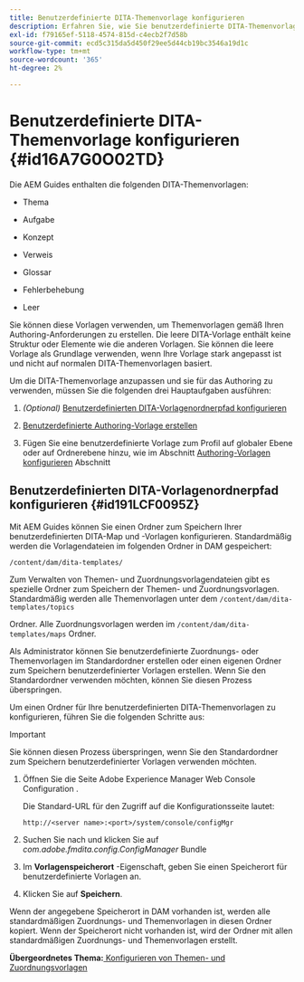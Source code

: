 ```yaml
---
title: Benutzerdefinierte DITA-Themenvorlage konfigurieren
description: Erfahren Sie, wie Sie benutzerdefinierte DITA-Themenvorlagen konfigurieren
exl-id: f79165ef-5118-4574-815d-c4ecb2f7d58b
source-git-commit: ecd5c315da5d450f29ee5d44cb19bc3546a19d1c
workflow-type: tm+mt
source-wordcount: '365'
ht-degree: 2%

---
```


# Benutzerdefinierte DITA-Themenvorlage konfigurieren {#id16A7G0O02TD}

Die AEM Guides enthalten die folgenden DITA-Themenvorlagen:

- Thema

- Aufgabe

- Konzept

- Verweis

- Glossar

- Fehlerbehebung

- Leer


Sie können diese Vorlagen verwenden, um Themenvorlagen gemäß Ihren Authoring-Anforderungen zu erstellen. Die leere DITA-Vorlage enthält keine Struktur oder Elemente wie die anderen Vorlagen. Sie können die leere Vorlage als Grundlage verwenden, wenn Ihre Vorlage stark angepasst ist und nicht auf normalen DITA-Themenvorlagen basiert.

Um die DITA-Themenvorlage anzupassen und sie für das Authoring zu verwenden, müssen Sie die folgenden drei Hauptaufgaben ausführen:

1. *\(Optional\)* [Benutzerdefinierten DITA-Vorlagenordnerpfad konfigurieren](#id191LCF0095Z)

1. [Benutzerdefinierte Authoring-Vorlage erstellen](conf-folder-level.md#id1917D0EG0HJ)

1. Fügen Sie eine benutzerdefinierte Vorlage zum Profil auf globaler Ebene oder auf Ordnerebene hinzu, wie im Abschnitt [Authoring-Vorlagen konfigurieren](conf-folder-level.md#id1889D0IL0Y4) Abschnitt


## Benutzerdefinierten DITA-Vorlagenordnerpfad konfigurieren {#id191LCF0095Z}

Mit AEM Guides können Sie einen Ordner zum Speichern Ihrer benutzerdefinierten DITA-Map und -Vorlagen konfigurieren. Standardmäßig werden die Vorlagendateien im folgenden Ordner in DAM gespeichert:

`/content/dam/dita-templates/`

Zum Verwalten von Themen- und Zuordnungsvorlagendateien gibt es spezielle Ordner zum Speichern der Themen- und Zuordnungsvorlagen. Standardmäßig werden alle Themenvorlagen unter dem `/content/dam/dita-templates/topics`

Ordner. Alle Zuordnungsvorlagen werden im `/content/dam/dita-templates/maps` Ordner.

Als Administrator können Sie benutzerdefinierte Zuordnungs- oder Themenvorlagen im Standardordner erstellen oder einen eigenen Ordner zum Speichern benutzerdefinierter Vorlagen erstellen. Wenn Sie den Standardordner verwenden möchten, können Sie diesen Prozess überspringen.

Um einen Ordner für Ihre benutzerdefinierten DITA-Themenvorlagen zu konfigurieren, führen Sie die folgenden Schritte aus:

>[!IMPORTANT]
>
> Sie können diesen Prozess überspringen, wenn Sie den Standardordner zum Speichern benutzerdefinierter Vorlagen verwenden möchten.

1. Öffnen Sie die Seite Adobe Experience Manager Web Console Configuration .

   Die Standard-URL für den Zugriff auf die Konfigurationsseite lautet:

   ```http
   http://<server name>:<port>/system/console/configMgr
   ```

1. Suchen Sie nach und klicken Sie auf *com.adobe.fmdita.config.ConfigManager* Bundle

1. Im **Vorlagenspeicherort** -Eigenschaft, geben Sie einen Speicherort für benutzerdefinierte Vorlagen an.

1. Klicken Sie auf **Speichern**.


Wenn der angegebene Speicherort in DAM vorhanden ist, werden alle standardmäßigen Zuordnungs- und Themenvorlagen in diesen Ordner kopiert. Wenn der Speicherort nicht vorhanden ist, wird der Ordner mit allen standardmäßigen Zuordnungs- und Themenvorlagen erstellt.

**Übergeordnetes Thema:**[ Konfigurieren von Themen- und Zuordnungsvorlagen](conf-template-tags.md)
